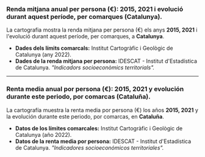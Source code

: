 ### Renda mitjana anual per persona (€): 2015, 2021 i evolució durant aquest període, per comarques (Catalunya).
La cartografia mostra la renda mitjana per persona (€) els anys **2015, 2021** i l'evolució durant aquest període, per comarques, a **Catalunya**.  

- **Dades dels límits comarcals:** Institut Cartogràfic i Geològic de Catalunya (any 2022).
- **Dades de la renda mitjana per persona:** IDESCAT - Institut d'Estadística de Catalunya. *"Indicadors socioeconòmics territorials".*  

--------------------------------------------------------------------------------------------------------------------------------------------------

### Renta media anual por persona (€): 2015, 2021 y evolución durante este periodo, por comarcas (Cataluña).
La cartografía muestra la renta media por persona (€) los años **2015, 2021** y la evolución durante este periodo, por comarcas, en **Cataluña**.  

- **Datos de los límites comarcales:** Institut Cartogràfic i Geològic de Catalunya (año 2022).  
- **Datos de la renta media por persona:** IDESCAT - Institut d'Estadística de Catalunya. *"Indicadores socioeconómicos territoriales".*
